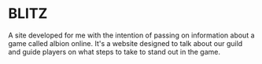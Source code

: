 # BLITZ
A site developed for me with the intention of passing on information about a game called albion online. It's a website designed to talk about our guild and guide players on what steps to take to stand out in the game.
